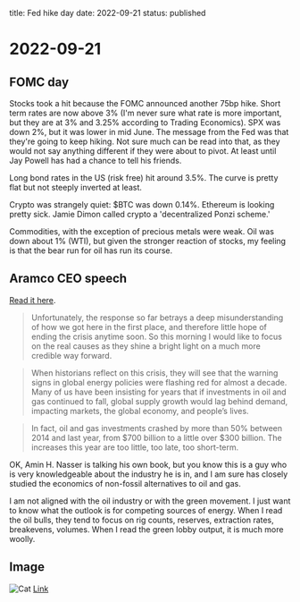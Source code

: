 title: Fed hike day
date: 2022-09-21
status: published

# 2022-09-21

## FOMC day

Stocks took a hit because the FOMC announced another 75bp hike.
Short term rates are now above 3% (I'm never sure what rate is more important, but they are at 3% and 3.25% according to Trading Economics). SPX was down 2%, but it was lower in mid June.
The message from the Fed was that they're going to keep hiking. Not sure much can be read into that, as they would not say anything different if they were about to pivot. At least until Jay Powell has had a chance to tell his friends.

Long bond rates in the US (risk free) hit around 3.5%. The curve is pretty flat but not steeply inverted at least.

Crypto was strangely quiet: $BTC was down 0.14%. Ethereum is looking pretty sick. 
Jamie Dimon called crypto a 'decentralized Ponzi scheme.'

Commodities, with the exception of precious metals were weak. Oil was down about 1% (WTI), but given the stronger reaction of stocks, my feeling is that the bear run for oil has run its course.

## Aramco CEO speech
[Read it here](https://www.aramco.com/en/news-media/speeches/2022/remarks-by-amin-h-nasser-at-schlumberger-digital-forum).

> Unfortunately, the response so far betrays a deep misunderstanding of how we got here in the first place, and therefore little hope of ending the crisis anytime soon. So this morning I would like to focus on the real causes as they shine a bright light on a much more credible way forward. 

> When historians reflect on this crisis, they will see that the warning signs in global energy policies were flashing red for almost a decade. Many of us have been insisting for years that if investments in oil and gas continued to fall, global supply growth would lag behind demand, impacting markets, the global economy, and people’s lives.

> In fact, oil and gas investments crashed by more than 50% between 2014 and last year, from $700 billion to a little over $300 billion. The increases this year are too little, too late, too short-term.

OK, Amin H. Nasser is talking his own book, but you know this is a guy who is very knowledgeable about the industry he is in, and I am sure has closely studied the economics  of non-fossil alternatives to oil and gas.  

I am not aligned with the oil industry or with the green movement. I just want to know what the outlook is for competing sources of energy. When I read the oil bulls, they tend to focus on rig counts, reserves, extraction rates, breakevens, volumes. When I read the green lobby output, it is much more woolly. 

## Image
![Cat](https://pbs.twimg.com/media/FdKKmU-WIAIzJFq?format=jpg&name=large)
[Link](https://twitter.com/abluce16/status/1572471617514786816?s=20&t=2mRMl0sS0PxW2gCIYD3ckw)
